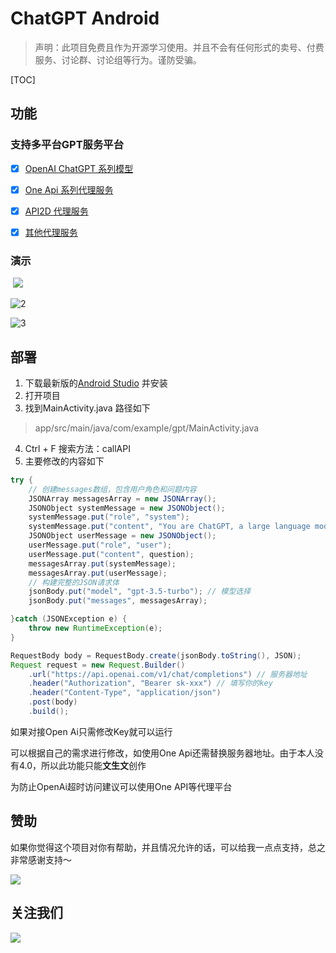 # ChatGPT Android

> 声明：此项目免费且作为开源学习使用。并且不会有任何形式的卖号、付费服务、讨论群、讨论组等行为。谨防受骗。



[TOC]



## 功能

### 支持多平台GPT服务平台

+ [x] [OpenAI ChatGPT 系列模型](https://platform.openai.com/docs/guides/gpt/chat-completions-api)

+ [x] [One Api 系列代理服务](https://github.com/songquanpeng/one-api)

+ [x] [API2D 代理服务](https://api2d.com/)

+ [x] [其他代理服务]()

### 演示

​			![](docs/1.png)

![2](docs/2.png)

![3](docs/3.png)

## 部署

1. 下载最新版的[Android Studio](https://developer.android.google.cn/studio?hl) 并安装
2. 打开项目
3. 找到MainActivity.java 路径如下

> app/src/main/java/com/example/gpt/MainActivity.java

4. Ctrl + F 搜索方法：callAPI
5. 主要修改的内容如下

```java
try {
    // 创建messages数组，包含用户角色和问题内容
    JSONArray messagesArray = new JSONArray();
    JSONObject systemMessage = new JSONObject();
    systemMessage.put("role", "system");
    systemMessage.put("content", "You are ChatGPT, a large language model trained by OpenAI. Follow the user's instructions carefully. Respond using markdown.");
    JSONObject userMessage = new JSONObject();
    userMessage.put("role", "user");
    userMessage.put("content", question);
    messagesArray.put(systemMessage);
    messagesArray.put(userMessage);
    // 构建完整的JSON请求体
    jsonBody.put("model", "gpt-3.5-turbo"); // 模型选择
    jsonBody.put("messages", messagesArray);

}catch (JSONException e) {
    throw new RuntimeException(e);
}

RequestBody body = RequestBody.create(jsonBody.toString(), JSON);
Request request = new Request.Builder()
    .url("https://api.openai.com/v1/chat/completions") // 服务器地址
    .header("Authorization", "Bearer sk-xxx") // 填写你的key
    .header("Content-Type", "application/json")
    .post(body)
    .build();
```

如果对接Open Ai只需修改Key就可以运行

可以根据自己的需求进行修改，如使用One Api还需替换服务器地址。由于本人没有4.0，所以此功能只能**文生文**创作

为防止OpenAi超时访问建议可以使用One API等代理平台

## 赞助

如果你觉得这个项目对你有帮助，并且情况允许的话，可以给我一点点支持，总之非常感谢支持～

![](docs/%E6%94%B6%E6%AC%BE%E7%A0%81%20%E6%8B%B7%E8%B4%9D.png)

## 关注我们

![](docs/wx.png)